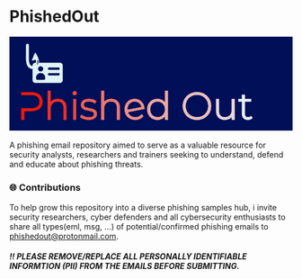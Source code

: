 # PhishedOut
<p align="center"><img src="_assets/images/phishedout.png" width="600""></p>
A phishing email repository aimed to serve as a valuable resource for security analysts, researchers and trainers seeking to understand, defend and educate about phishing threats.

### 🌐 Contributions
To help grow this repository into a diverse phishing samples hub, i invite security researchers, cyber defenders and all cybersecurity enthusiasts to share all types(eml, msg, ...) of potential/confirmed phishing emails to [phishedout@protonmail.com](mailto:phishedout@protonmail.com).   

##### ‼️ PLEASE REMOVE/REPLACE ALL PERSONALLY IDENTIFIABLE INFORMTION (PII) FROM THE EMAILS BEFORE SUBMITTING.
